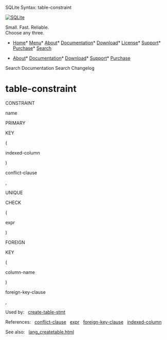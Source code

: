 




SQLite Syntax: table\-constraint




[![SQLite](../images/sqlite370_banner.gif)](../index.html)


Small. Fast. Reliable.  
Choose any three.


* [Home](../index.html)* [Menu](javascript:void(0))* [About](../about.html)* [Documentation](../docs.html)* [Download](../download.html)* [License](../copyright.html)* [Support](../support.html)* [Purchase](../prosupport.html)* [Search](javascript:void(0))




* [About](../about.html)* [Documentation](../docs.html)* [Download](../download.html)* [Support](../support.html)* [Purchase](../prosupport.html)






Search Documentation
Search Changelog







# table\-constraint








CONSTRAINT



name

PRIMARY



KEY



(



indexed\-column



)



conflict\-clause











,




UNIQUE




CHECK



(



expr



)






FOREIGN



KEY



(



column\-name



)



foreign\-key\-clause






,




  


Used by:   [create\-table\-stmt](./create-table-stmt.html)  

References:   [conflict\-clause](./conflict-clause.html)   [expr](./expr.html)   [foreign\-key\-clause](./foreign-key-clause.html)   [indexed\-column](./indexed-column.html)  

See also:   [lang\_createtable.html](../lang_createtable.html)

